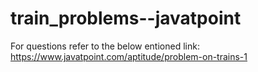 # train_problems--javatpoint

For questions refer to the below entioned link:
 https://www.javatpoint.com/aptitude/problem-on-trains-1
